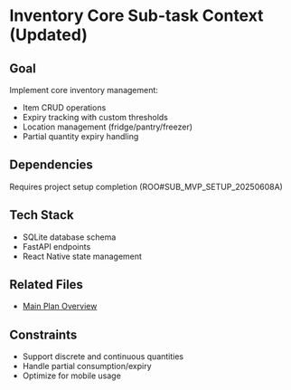 # Inventory Core Sub-task Context (Updated)

## Goal
Implement core inventory management:
- Item CRUD operations
- Expiry tracking with custom thresholds
- Location management (fridge/pantry/freezer)
- Partial quantity expiry handling

## Dependencies
Requires project setup completion (ROO#SUB_MVP_SETUP_20250608A)

## Tech Stack
- SQLite database schema
- FastAPI endpoints
- React Native state management

## Related Files
- [Main Plan Overview](../../plans/PANTRY_APP_IMPLEMENTATION_PLAN_20250608.md)

## Constraints
- Support discrete and continuous quantities
- Handle partial consumption/expiry
- Optimize for mobile usage